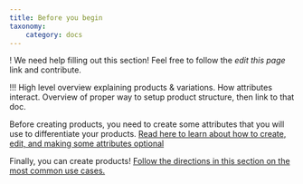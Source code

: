 ```yaml
---
title: Before you begin
taxonomy:
    category: docs
---
```


! We need help filling out this section! Feel free to follow the *edit this page* link and contribute.

!!! High level overview explaining products & variations. How attributes interact. Overview of proper way to setup product structure, then link to that doc.

Before creating products, you need to create some attributes that you will use to differentiate your products. [Read here to learn about how to create, edit, and making some attributes optional](../02.configure-product-attributes)

Finally, you can create products! [Follow the directions in this section on the most common use cases.](../04.create-a-product)
